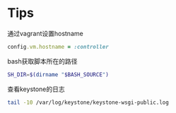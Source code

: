 # Tips

通过vagrant设置hostname

```ruby
config.vm.hostname = :controller
```

bash获取脚本所在的路径

```bash
SH_DIR=$(dirname "$BASH_SOURCE")
```

查看keystone的日志

```bash
tail -10 /var/log/keystone/keystone-wsgi-public.log
```

